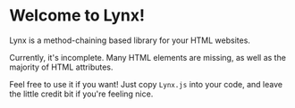 # Welcome to **Lynx**!
Lynx is a method-chaining based library for your HTML websites.

Currently, it's incomplete. Many HTML elements are missing, as well as the majority of HTML attributes.

Feel free to use it if you want! Just copy `Lynx.js` into your code, and leave the little credit bit if you're feeling nice.
